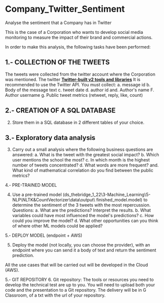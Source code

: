 # Company_Twitter_Sentiment
Analyse the sentiment that a Company has in Twitter

This is the case of a Corporation who wants to develop social media monitoring to measure the impact of their brand and commercial actions.

In order to make this analysis, the following tasks have been performed:

## 1.- COLLECTION OF THE TWEETS

The tweets were collected from the twitter account where the Corporation was mentioned. The twitter [**Twitter-built v2 tools and libraries**](https://developer.twitter.com/en/docs/twitter-api/tools-and-libraries/v2)
It is recommended to use the Twitter API. You must collect:
a. message id
b. Body of the message text
c. tweet date
d. author id
and. Author's name
F. Author username
g. Public tweet metrics (retweet, reply, like, count)

## 2.- CREATION OF A SQL DATABASE
2. Store them in a SQL database in 2 different tables of your choice.

## 3.- Exploratory data analysis
3. Carry out a small analysis where the following business questions are answered:
a. What is the tweet with the greatest social impact?
b. Which user mentions the school the most?
c. In which month is the highest number of tweets concentrated?
d. What words are more frequent?
and. What kind of mathematical correlation do you find between the public metrics?

4.- PRE-TRAINED MODEL

4. Use a pre-trained model
(ds_thebridge_1_22\3-Machine_Learning\5-NLP\NLTK&CountVectorizer\data\output\ finished_model.model) to determine the sentiment of the 3 tweets with the most repercussion. Questions:
a. What are the predictions? Interpret the results.
b. What variables could have most influenced the model's predictions?
c. How could you improve the model?
d. What other opportunities can you think of where other ML models could be applied?

5.- DEPLOY MODEL (endpoint + AWS)

5. Deploy the model (not locally, you can choose the provider), with an endpoint where you can send it a body of text and return the sentiment prediction.

All the use cases that will be carried out will be developed in the Cloud (AWS).

5.- GIT REPOSITORY
6. Git repository: The tools or resources you need to develop the technical test are up to you. You will need to upload both your code and the presentation to a Git repository. The delivery will be in G Classroom, of a txt with the url of your repository.
